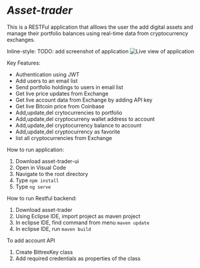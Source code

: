 # _Asset-trader_

This is a RESTFul application that alllows the user the add digital assets and manage their portfolio balances using real-time data from cryptocurrency exchanges.

Inline-style: TODO: add screenshot of application
![Live view of application](https://github.com/ "Live View")

Key Features:
- Authentication using JWT
- Add users to an email list
- Send portfolio holdings to users in email list
- Get live price updates from Exchange
- Get live account data from Exchange by adding API key
- Get live Bitcoin price from Coinbase
- Add,update,del crytocurrencies to portfolio
- Add,update,del cryptocurreny wallet address to account
- Add,update,del cryptocurrency balance to account
- Add,update,del cryptocurrency as favorite
- list all cryptocurrencies from Exchange

How to run application:
1. Download asset-trader-ui
2. Open in Visual Code
3. Navigate to the root directory
4. Type `npm install`
5. Type `ng serve`

How to run Restful backend:
1. Download asset-trader
2. Using Eclipse IDE, import project as maven project
3. In eclipse IDE, find command from menu `maven update`
4. In eclipse IDE, run `maven build`

To add account API
1. Create BittrexKey class
2. Add required credentials as properties of the class


